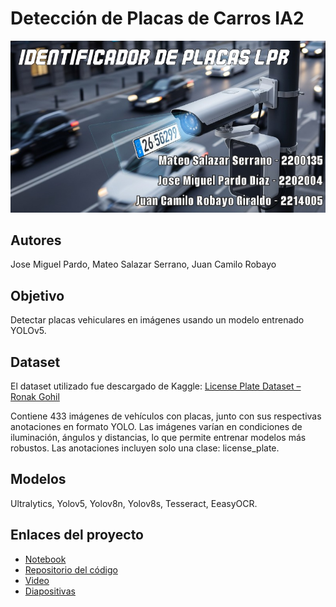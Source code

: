 # Detección de Placas de Carros IA2

![Banner](Banner.jpeg)

## Autores
Jose Miguel Pardo, Mateo Salazar Serrano, Juan Camilo Robayo

## Objetivo
Detectar placas vehiculares en imágenes usando un modelo entrenado YOLOv5.

## Dataset
El dataset utilizado fue descargado de Kaggle: [License Plate Dataset – Ronak Gohil](https://www.kaggle.com/datasets/ronakgohil/license-plate-dataset/data)

Contiene 433 imágenes de vehículos con placas, junto con sus respectivas anotaciones en formato YOLO. Las imágenes varían en condiciones de iluminación, ángulos y distancias, lo que permite entrenar modelos más robustos. Las anotaciones incluyen solo una clase: license_plate.

## Modelos
Ultralytics, Yolov5, Yolov8n, Yolov8s, Tesseract, EeasyOCR.

## Enlaces del proyecto
- [Notebook](https://colab.research.google.com/drive/1IrIGIHIqLSAXmwOEJlMoOrxRrMSEvq0u)
- [Repositorio del código](https://github.com/mxgue13/Detecci-n-de-Placas-de-Carros---IA2)  
- [Video]()  
- [Diapositivas](https://www.canva.com/design/DAGnhRpO_Hc/bE3dyepf_6nWb9zCPO84eQ/edit?utm_content=DAGnhRpO_Hc&utm_campaign=designshare&utm_medium=link2&utm_source=sharebutton)
  
